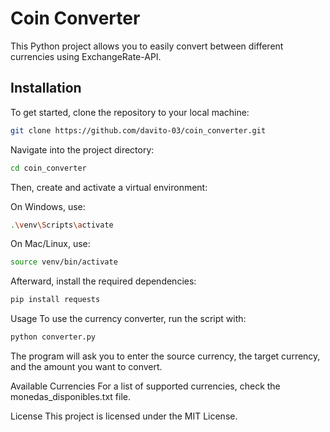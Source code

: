 # Coin Converter

This Python project allows you to easily convert between different currencies using ExchangeRate-API.

## Installation

To get started, clone the repository to your local machine:

```bash
git clone https://github.com/davito-03/coin_converter.git
```
Navigate into the project directory:

```bash
cd coin_converter
```

Then, create and activate a virtual environment:

On Windows, use:

```bash
.\venv\Scripts\activate
```

On Mac/Linux, use:

```bash
source venv/bin/activate
```

Afterward, install the required dependencies:

```bash
pip install requests
```

Usage
To use the currency converter, run the script with:

```bash
python converter.py
```

The program will ask you to enter the source currency, the target currency, and the amount you want to convert.

Available Currencies
For a list of supported currencies, check the monedas_disponibles.txt file.

License
This project is licensed under the MIT License.
